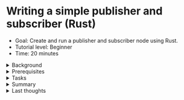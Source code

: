 # Writing a simple publisher and subscriber (Rust)
* Goal: Create and run a publisher and subscriber node using Rust.
* Tutorial level: Beginner
* Time: 20 minutes
<details><summary>Background</summary>

In this tutorial you will create a pair of 
[nodes](https://docs.ros.org/en/humble/Tutorials/Beginner-CLI-Tools/Understanding-ROS2-Nodes/Understanding-ROS2-Nodes.html) that pass information to each other via a 
[topic](https://docs.ros.org/en/humble/Tutorials/Beginner-CLI-Tools/Understanding-ROS2-Topics/Understanding-ROS2-Topics.html) in the form of string messages. The example used here is a simple "talker" and "listener" system; one node publishes data and the other subscribes to the topic to receive that data.

Since Rust doesn't have inheritance, it's not possible to inherit from `Node` as is common practice in [`rclcpp`](https://docs.ros.org/en/humble/Tutorials/Beginner-Client-Libraries/Writing-A-Simple-Cpp-Publisher-And-Subscriber.html) or [`rclpy`](https://docs.ros.org/en/humble/Tutorials/Beginner-Client-Libraries/Writing-A-Simple-Py-Publisher-And-Subscriber.html).

The code used in these examples can be found [here](https://gitlab.com/ros21923912/simple_ros2_node/-/tree/more_simple_nodes?ref_type=heads)  
<div style="margin-left:20px;">
<details><summary>Side-note on dependencies</summary>

You may be wondering why you can't just add all your ROS2-specific dependencies to `Cargo.toml` with `cargo add YOUR_DEPENDENCIES` and have to edit this file manually. Here is why:
Almost none of the ROS2 dependencies you'll need for your ROS2 Rust node development currently exist on [crates.io](https://crates.io/), the main source for Rust depencies. So the add command simply can't find the dependency targets. What colcon does by compiling the ROS2 Rust dependencies and your ROS2 Rust project is redirect the cargo search for dependencies directly into your `workspace/install` folder, where it'll find locally generated Rust projects to use as dependencies. In particular, almost all message types will be called as dependencies for your ROS2 Rust project this way.

</details></div>

</details>

<details><summary>Prerequisites </summary> 

Basic concepts of development with ROS2 should be known:
* [workspaces](https://docs.ros.org/en/humble/Tutorials/Beginner-Client-Libraries/Creating-A-Workspace/Creating-A-Workspace.html)
* [packages](https://docs.ros.org/en/humble/Tutorials/Beginner-Client-Libraries/Creating-Your-First-ROS2-Package.html).

A basic understanding of [Rust](https://doc.rust-lang.org/book/) is recommended, but not entirely necessary.
Before developing [ros2-rust](https://github.com/ros2-rust/ros2_rust) nodes, you must follow the 
[installation instructions](https://github.com/ros2-rust/ros2-rust/blob/main/README.md) for [`rclrs`](https://docs.rs/rclrs/latest/rclrs/).


</details>

<details><summary>Tasks </summary> 
<div style="margin-left:20px;"><details><summary>Create a Package</summary>

Currently, building a package for ros2-rust is different 
from building packages for [Python](https://docs.ros.org/en/humble/Tutorials/Beginner-Client-Libraries/Writing-A-Simple-Py-Publisher-And-Subscriber.html) or [C/C++](https://docs.ros.org/en/humble/Tutorials/Beginner-Client-Libraries/Writing-A-Simple-Cpp-Publisher-And-Subscriber.html).  

First, you'll need to create and go into a standard [cargo](https://doc.rust-lang.org/cargo/) 
project as follows:
```
cargo new your_package_name && cd your_package_name
```
In the [`Cargo.toml`](https://doc.rust-lang.org/book/ch01-03-hello-cargo.html) file, add a dependency on `rclrs = "*"` and `std_msgs = "*"` by editing this file. For a full Introduction into Rust, please read the very good [Rust book](https://doc.rust-lang.org/book/title-page.html). Your `Cargo.toml` could now look like this:
```toml
[package]
name = "your_package_name"
version = "0.1.0"
edition = "2021"

# See more keys and their definitions at https://doc.rust-lang.org/cargo/reference/manifest.html

[dependencies]
rclrs = "*"
std_msgs = "*"
```


Additionally, create a new `package.xml` if you want your node to be buildable with [`colcon`](https://colcon.readthedocs.io/en/released/user/installation.html). Make sure to change the build type to `ament_cargo` and to include the two packages mentioned above in the dependencies, as such:
```xml
<package format="3">
  <name>your_package_name</name>
  <version>0.0.0</version>
  <description>TODO: Package description.</description>
  <maintainer email="user@todo.todo">user</maintainer>
  <license>TODO: License declaration.</license>

  <depend>rclrs</depend>
  <depend>std_msgs</depend>

  <export>
    <build_type>ament_cargo</build_type>
  </export>
</package>
```
By taking a look at your package, for example by typing [`tree .`](https://www.geeksforgeeks.org/tree-command-unixlinux/) inside your package, and you'll see a structure similar to the following:  
```shell
├── Cargo.toml
├── package.xml
└── src
    └── main.rs

2 directories, 3 files
```
Of course, you can use any capable editor or even your file explorer to do this.  

</details>

<details><summary>Write the publisher node</summary>

To construct a node, replace the code in your `main.rs` file with the [following](https://gitlab.com/ros21923912/simple_ros2_node/-/blob/more_simple_nodes/src/simple_publisher.rs?ref_type=heads):  
```rust
/// Creates a SimplePublisherNode, initializes a node and publisher, and provides
/// methods to publish a simple "Hello World" message on a loop in separate threads.

/// Imports the Arc type from std::sync, used for thread-safe reference counting pointers,
/// and the StringMsg message type from std_msgs for publishing string messages.
use std::{sync::Arc,time::Duration,iter,thread};
use rclrs::{RclrsError,QOS_PROFILE_DEFAULT,Context,create_node,Node,Publisher};
use std_msgs::msg::String as StringMsg;
// / SimplePublisherNode struct contains node and publisher members.
// / Used to initialize a ROS 2 node and publisher, and publish messages.
struct SimplePublisherNode {
    node: Arc<Node>,
    _publisher: Arc<Publisher<StringMsg>>,
}
/// An impl block in Rust defines methods or associated functions for a specific type.
///
/// The `new` function takes a context and returns a Result containing the
/// initialized SimplePublisherNode or an error. It creates a node with the
/// given name and creates a publisher on the "publish_hello" topic.
///
/// The SimplePublisherNode contains the node and publisher members.
impl SimplePublisherNode {
    /// Creates a new SimplePublisherNode by initializing a node and publisher.
    ///
    /// This function takes a context and returns a Result containing the
    /// initialized SimplePublisherNode or an error. It creates a node with the
    /// given name and creates a publisher on the "publish_hello" topic.
    ///
    /// The SimplePublisherNode contains the node and publisher members.
    fn new(context: &Context) -> Result<Self,RclrsError> {
        let node = create_node(context, "simple_publisher").unwrap();
        let _publisher = node
            .create_publisher("publish_hello", QOS_PROFILE_DEFAULT)
            .unwrap();
        Ok(Self { node, _publisher, })
    }

    /// Publishes a "Hello World" message on the publisher.
    ///
    /// Creates a StringMsg with "Hello World" as the data, publishes it on
    /// the `_publisher`, and returns a Result. This allows regularly publishing
    /// a simple message on a loop.
    fn publish_data(&self,increment:i32) -> Result<i32,RclrsError> {

        let msg: StringMsg = StringMsg {
            data: format!("Hello World {}",increment),
        };
        self._publisher.publish(msg).unwrap();
        Ok(increment+1_i32)
    }
}

/// The main function initializes a ROS 2 context, node and publisher,
/// spawns a thread to publish messages repeatedly, and spins the node
/// to receive callbacks.
/// 
/// It creates a context, initializes a SimplePublisherNode which creates
/// a node and publisher, clones the publisher to pass to the thread,  
/// spawns a thread to publish "Hello World" messages repeatedly, and
/// calls spin() on the node to receive callbacks. This allows publishing
/// messages asynchronously while spinning the node.
fn main() -> Result<(),RclrsError> {
    let context = Context::new(std::env::args()).unwrap();
    let publisher = Arc::new(SimplePublisherNode::new(&context).unwrap());
    let publisher_other_thread = Arc::clone(&publisher);
    let mut count: i32=0;
    thread::spawn(move || -> () {
        iter::repeat(()).for_each(|()| {
            thread::sleep(Duration::from_millis(1000));
            count=publisher_other_thread.publish_data(count).unwrap();
        });
    });
    rclrs::spin(publisher.node.clone())
}
```

<details><summary>Examining the code in detail:</summary>

#### The first 3 lines of the Rust code imports tools for thread synchronization, time handling, iteration, threading, ROS 2 communication, and string message publishing.
```rust
use std::{sync::Arc,time::Duration,iter,thread};
use rclrs::{RclrsError,QOS_PROFILE_DEFAULT,Context,create_node,Node,Publisher};
use std_msgs::msg::String as StringMsg;
```
* `use std::{sync::Arc, time::Duration, iter, thread};`: Imports specific features from the standard library: 
    - `Arc` is for thread-safe shared ownership of data. 
    - `Duration` represents a time span. 
    - `iter` provides tools for working with iterators. - thread enables creating and managing threads.
* `use rclrs::{RclrsError, QOS_PROFILE_DEFAULT, Context, create_node, Node, Publisher};`: 
    - Imports elements for ROS 2 communication: 
        - `RclrsError` for handling errors. 
        - `QOS_PROFILE_DEFAULT` for default Quality of Service settings. 
        - `Context, create_node, Node, Publisher` are for ROS 2 node creation and publishing. publishing.
* `use std_msgs::msg::String as StringMsg;`: Imports the `StringMsg` type for publishing string messages.  

#### Next, this structure defines a SimplePublisherNode which holds references to a ROS 2 node and a publisher for string messages.
```rust
struct SimplePublisherNode {
    node: Arc<Node>,
    _publisher: Arc<Publisher<StringMsg>>,
}
```
1. Structure:  
`struct SimplePublisherNode`: This line defines a new [`struct`](https://doc.rust-lang.org/rust-by-example/custom_types/structs.html) named `SimplePublisherNode`. It serves as a blueprint for creating objects that hold information related to a simple publisher node in ROS 2.  

2. Members:
* `node: Arc<Node>`: This member stores a reference to a ROS 2 node, wrapped in an [`Arc` (Atomic Reference Counted)](https://doc.rust-lang.org/std/sync/struct.Arc.html) smart pointer. This allows for safe sharing of the node reference across multiple threads.  
* `_publisher: Arc<Publisher<StringMsg>>`: This member stores a reference to a publisher specifically for string messages (`StringMsg`), also wrapped in an `Arc` for thread safety. The publisher is responsible for sending string messages to other nodes in the ROS 2 system.  
#### This code defines methods for the `SimplePublisherNode` `struct`. The `new` method creates a ROS 2 node and publisher, storing them in the `struct`. The `publish_data` method publishes a string message with a `counter` and returns the incremented `counter`.
```rust
impl SimplePublisherNode {
    fn new(context: &Context) -> Result<Self,RclrsError> {
        let node = create_node(context, "simple_publisher").unwrap();
        let _publisher = node
            .create_publisher("publish_hello", QOS_PROFILE_DEFAULT)
            .unwrap();
        Ok(Self { node, _publisher, })
    }
    fn publish_data(&self,increment:i32) -> Result<i32,RclrsError> {

        let msg: StringMsg = StringMsg {
            data: format!("Hello World {}",increment),
        };
        self._publisher.publish(msg).unwrap();
        Ok(increment+1_i32)
    }
}
```

1. Implementation Block:   
`impl SimplePublisherNode { ... }`: This line indicates that methods are being defined for the `SimplePublisherNode` struct.  
2. Constructor Method:  
* `fn new(context: &Context) -> Result<Self, RclrsError> { ... }`: This method serves as a constructor for creating instances of SimplePublisherNode.  
    * It takes a Context object as input, which is necessary for interacting with the ROS 2 syste.  
    * It returns a Result type, indicating either a successful Self (the created `SimplePublisherNode` object) or an `RclrsError` if something goes wrong.  
    * Inside the new method:  
        * `let node = create_node(context, "simple_publisher").unwrap();`: Creates a new ROS 2 node named `"simple_publisher"` within the given context. The [`unwrap()`](https://doc.rust-lang.org/rust-by-example/error/option_unwrap.html) unwraps the [`Result`](https://doc.rust-lang.org/std/result/), handling any errors immediately by forcing the program to abort (`panic`) if something goes wrong. Since our code can't function properly if the node is not able to be created, this is a valid error-handling response for our use-case.  
        * `let _publisher = node.create_publisher("publish_hello", QOS_PROFILE_DEFAULT).unwrap();`: Creates a publisher for string messages on the topic `"publish_hello"` with default quality of service settings.  
        * `Ok(Self { node, _publisher, })`: Returns an `Ok` Result with the newly created `SimplePublisherNode` object, containing the node and publisher references.  
3. Publishing Method:
* `fn publish_data(&self, increment: i32) -> Result<i32, RclrsError> { ... }`: This method publishes a string message and increments a `counter`.
    * It takes an inkrement value (an integer) as input, which is used for counting purposes within the message content.
    * It also returns a Result type, indicating either the incremented value or an RclrsError if publishing fails.
    * Inside the publish_data method:
        * `let msg: StringMsg = StringMsg { data: format!("Hello World {}", increment), };`: Creates a string message with the content `"Hello World"` followed by the increment value.
        * `self._publisher.publish(msg).unwrap();`: Publishes the created message onto the topic associated with the publisher.
        * `Ok(increment + 1_i32)`: Returns a Result with the incremented increment value.  

#### The main Method creates a ROS 2 node that publishes string messages at a rate of 1 Hz.  
```rust
fn main() -> Result<(),RclrsError> {
    let context = Context::new(std::env::args()).unwrap();
    let publisher = Arc::new(SimplePublisherNode::new(&context).unwrap());
    let publisher_other_thread = Arc::clone(&publisher);
    let mut count: i32=0;
    thread::spawn(move || -> () {
        iter::repeat(()).for_each(|()| {
            thread::sleep(Duration::from_millis(1000));
            count=publisher_other_thread.publish_data(count).unwrap();
        });
    });
    rclrs::spin(publisher.node.clone())
}
```

1. Main Function:
* `fn main() -> Result<(), RclrsError> { ... }`: This defines the main entry point of the program. It returns a `Result` type, indicating either successful execution or an `RclrsError`.  
2. Context and Node Setup:  
* `let context = Context::new(std::env::args()).unwrap();`: Creates a ROS 2 context using command-line arguments.  
* `let publisher = Arc::new(SimplePublisherNode::new(&context).unwrap());`:  
    * Creates an [Arc (atomic reference counted)](https://doc.rust-lang.org/std/sync/struct.Arc.html) pointer to a `SimplePublisherNode` object.  
    * Calls the new method on `SimplePublisherNode` to construct the node and publisher within the context.  
3. Thread and Iterator:  
* `let publisher_other_thread = Arc::clone(&publisher);`: Clones the shared publisher pointer for use in a separate thread.  
* `let mut iterator: i32 = 0;`: Initializes a counter variable for message content.  
* `thread::spawn(move || -> () { ... });`: Spawns a new thread with a [closure](https://doc.rust-lang.org/book/ch13-01-closures.html): `iter::repeat(()).for_each(|()| { ... });`: Creates an infinite loop using `iter::repeat`.  
4. Publishing Loop within Thread:  
* `thread::sleep(Duration::from_millis(1000));`: Pauses the thread for 1 second (1 Hz publishing rate).  
* `iterator = publisher_other_thread.publish_data(count).unwrap();`: Calls the `publish_data` method on the `publisher_other_thread` to publish a message with the current counter value. Increments the iterator for the next message.  
5. Main Thread Spin:  
* `rclrs::spin(publisher.node.clone());`: Keeps the main thread running, processing ROS 2 events and messages. Uses a cloned reference to the node to ensure it remains active even with other threads.  

</details>
</details>
<details><summary>Having several ROS2 Rust nodes in one Package</summary>

Of course, you can write for each node you want to implement its own package, and that can have it's advantages. I implore you to use some cargo tricks and add some binary targets to your `cargo.toml`. That could look like this:
```toml
[package]
name = "your_package_name"
version = "0.1.0"
edition = "2021"

# See more keys and their definitions at https://doc.rust-lang.org/cargo/reference/manifest.html

[[bin]]
name="simple_publisher"
path="src/simple_publisher.rs"
[dependencies]
rclrs = "*"
std_msgs = "*"
```

You'll find the name of your executable and the corresponding file name under the `[[bin]]` tag. As you can see, the filename and the name you want to call your node don't have to match. Please remember to include your executable name with snake_cases. The Rust compiler will be a bit grumpy if you don't.  
Now, by recompiling the package from the previous chapter and making it usable:  
```shell
cd WORKSPACE
colcon build
source install/setub.bash
```
Running the node will look like this:
```shell
ros2 run your_package_name simple_publisher
```
As you can see, you are now calling your node by the name declared in `[[bin]]` using the `name` variable.

</details>
<details><summary>Write the subscriber node</summary> 

Of course, you can implement a new ROS2 Rust package for this node. You can find out how to do this in the section called 'Create a package'.
Or you can add a new binary target to your package. To do so, just add a new `FILE.rs` to your source directory - for simplicity I'll call this file `simple_subscriber.rs` - and add a corresponding binary target to your `Cargo.toml`:
```toml
[[bin]]
name="simple_subscriber"
path="src/simple_subscriber.rs"
```
To construct the subscriber node, put the [following](https://gitlab.com/ros21923912/simple_ros2_node/-/blob/more_simple_nodes/src/simple_subscriber.rs?ref_type=heads) code into a `FILE.rs` - in my case its the `src/simple_subscriber.rs`:
```rust
use rclrs::{create_node, Context, Node, RclrsError, Subscription, QOS_PROFILE_DEFAULT};
use std::{
    env,
    iter,thread,
    sync::{Arc, Mutex},
    time::Duration,
};
use std_msgs::msg::String as StringMsg;
/// A simple ROS2 subscriber node that receives and prints "hello" messages.
///
/// This node creates a subscription to the "publish_hello" topic and prints the
/// received messages to the console. It runs the subscription in a separate
/// thread, while the main thread calls `rclrs::spin()` to keep the node running.
pub struct SimpleSubscriptionNode {
    node: Arc<Node>,
    _subscriber: Arc<Subscription<StringMsg>>,
    data: Arc<Mutex<Option<StringMsg>>>,
}
/// Implements a simple ROS2 subscriber node that receives and prints "hello" messages.
///
/// The `SimpleSubscriptionNode` creates a subscription to the "publish_hello" topic and
/// prints the received messages to the console. It runs the subscription in a separate
/// thread, while the main thread calls `rclrs::spin()` to keep the node running.
///
/// The `new` function creates the node and the subscription, and returns a `SimpleSubscriptionNode`
/// instance. The `data_callback` function can be used to access the latest received message.
impl SimpleSubscriptionNode {
    fn new(context: &Context) -> Result<Self, RclrsError> {
        let node = create_node(context, "simple_subscription").unwrap();
        let data: Arc<Mutex<Option<StringMsg>>> = Arc::new(Mutex::new(None));
        let data_mut: Arc<Mutex<Option<StringMsg>>> = Arc::clone(&data);
        let _subscriber = node
            .create_subscription::<StringMsg, _>(
                "publish_hello",
                QOS_PROFILE_DEFAULT,
                move |msg: StringMsg| {
                    *data_mut.lock().unwrap() = Some(msg);
                },
            )
            .unwrap();
        Ok(Self {
            node,
            _subscriber,
            data,
        })
    }
    fn data_callback(&self) -> Result<(), RclrsError> {
        if let Some(data) = self.data.lock().unwrap().as_ref() {
            println!("{}", data.data);
        } else {
            println!("No message available yet.");
        }
        Ok(())
    }
}
/// The `main` function creates a new ROS2 context, a `SimpleSubscriptionNode` instance, and starts a separate thread to periodically call the `data_callback` method on the subscription. The main thread then calls `rclrs::spin()` to keep the node running and receive messages.
///
/// The separate thread is used to ensure that the `data_callback` method is called regularly, even if the main thread is blocked in `rclrs::spin()`. This allows the subscriber to continuously process and print the received "hello" messages.
fn main() -> Result<(), RclrsError> {
    let context = Context::new(env::args()).unwrap();
    let subscription = Arc::new(SimpleSubscriptionNode::new(&context).unwrap());
    let subscription_other_thread = Arc::clone(&subscription);
    thread::spawn(move || -> () {
        iter::repeat(()).for_each(|()| {
            thread::sleep(Duration::from_millis(1000));
            subscription_other_thread.data_callback().unwrap()
        });
    });
    rclrs::spin(subscription.node.clone())
}
```
<details><summary>Examining the code in detail:</summary>

#### The main Construct:
```rust
pub struct SimpleSubscriptionNode {
    node: Arc<Node>,
    _subscriber: Arc<Subscription<StringMsg>>,
    data: Arc<Mutex<Option<StringMsg>>>,
}
```
Instead of a Publisher, there is a Subscription object in the Subscriber node. The data needs to be an `Arc<Mutex<Option<StringMsg>>>` because there can be errors in the data transfer process and this can be caught by including the value of the incoming subscription in an optional.  
#### This code defines a function named new that likely creates an instance of some SimpleSubscriptionNode.
```rust
    fn new(context: &Context) -> Result<Self, RclrsError> {
        let node = create_node(context, "simple_subscription").unwrap();
        let data: Arc<Mutex<Option<StringMsg>>> = Arc::new(Mutex::new(None));
        let data_mut: Arc<Mutex<Option<StringMsg>>> = Arc::clone(&data);
        let _subscriber = node
            .create_subscription::<StringMsg, _>(
                "publish_hello",
                QOS_PROFILE_DEFAULT,
                move |msg: StringMsg| {
                    *data_mut.lock().unwrap() = Some(msg);
                },
            )
            .unwrap();
        Ok(Self {
            node,
            _subscriber,
            data,
        })
    }

```
A few special features:  
1. Initializing Shared Data:  
    * `let data: Arc<Mutex<Option<StringMsg>>> = Arc::new(Mutex::new(None));`  
        This line creates a shared data structure that will hold the received message.  
        * `Arc<Mutex<Option<StringMsg>>>`: This is a complex type combining several functionalities:  
            * `Arc<T>`: An atomically reference-counted pointer ([`Arc`](https://www.google.com/url?sa=t&source=web&rct=j&opi=89978449&url=https://doc.rust-lang.org/std/sync/struct.Arc.html&ved=2ahUKEwiJz_n3876FAxXZg_0HHc-yDZ8QFnoECAYQAQ&usg=AOvVaw2ZAPxD2olFejU3a_Ngb4f5)) allows multiple parts of the code to safely access the same data (`T`).
            * `Mutex<T>`: A mutual exclusion lock ([`Mutex`](https://www.google.com/url?sa=t&source=web&rct=j&opi=89978449&url=https://doc.rust-lang.org/std/sync/struct.Mutex.html&ved=2ahUKEwjNx8uP9L6FAxVrhP0HHY4DB3YQFnoECAcQAQ&usg=AOvVaw3gOprM5PxBUUZd_3W6wFaG)) ensures only one thread can modify the data (`T`) at a time, preventing race conditions.  
            * `Option<StringMsg>`: This represents an optional value that can either hold a message of type `StringMsg` or be `None` if no message has been received yet.
    * `Arc::new(Mutex::new(None))`: This creates a new instance of `Arc<Mutex<Option<StringMsg>>>` and initializes the inner `Mutex` with `None`.
2. Creating a Subscription:  
    * `let _subscriber = node.create_subscription::<StringMsg, _>(...`  
        This line attempts to create a subscription using the created ROS node (`node`).  
        * `create_subscription`: This is creates a subscription to a specific topic.  
        * `<StringMsg, _>`: This specifies the type of message the subscription is interested in (`StringMsg`) and a placeholder (`_`) for the callback [`closure`](https://doc.rust-lang.org/book/ch13-01-closures.html) type.  
            `"publish_hello"`: This is the name of the ROS topic this node wants to subscribe to. Messages of type `StringMsg` are expected on this topic.  
        * `move |msg: StringMsg| { ... }`: This is a closure ([anonymous function](https://en.wikipedia.org/wiki/Anonymous_function)) that will be called whenever a new message arrives on the subscribed topic.
        * `msg: StringMsg`: This parameter receives the received message of type `StringMsg`. The closure body (`{...}`) uses the `Mutex` to access and update the shared data (`data_mut`) with the received message.  
3. Cloning the Shared Data:
    * `let data_mut: Arc<Mutex<Option<StringMsg>>> = Arc::clone(&data)`; This line creates another `Arc` reference (`data_mut`) pointing to the same underlying data structure as data. This allows the closure to access and modify the shared data.  
#### this function provides a way to access and potentially use the received message data stored within the `Arc<Mutex<Option<StringMsg>>>` member variable of the `struct`. It checks if a message exists, prints it if available, or informs the user there's no message yet.
```rust
fn data_callback(&self) -> Result<(), RclrsError> {
    if let Some(data) = self.data.lock().unwrap().as_ref() {
         println!("{}", data.data);
    } else {
        println!("No message available yet.");
    }
    Ok(())
}

```
A few special features:  
1. Checking for Received Message:  
    * `if let Some(data) = self.data.lock().unwrap().as_ref() { ... }`: This is an [`if-let`](https://doc.rust-lang.org/rust-by-example/flow_control/if_let.html) statement used for pattern matching on optional values.  
    * `self.data`: This accesses the member variable data of the `struct` (likely the `Arc<Mutex<Option<StringMsg>>>` created earlier).  
    * `.lock().unwrap()`: This calls the lock method on the `Mutex` to gain exclusive access to the shared data. If another thread already holds the lock, lock might block until the lock is released.  
        `.as_ref()`: This converts the borrowed `MutexGuard` (returned by `.lock()`) into a reference to the inner value (`Option<StringMsg>`).  
    * `Some(data)`: This pattern attempts to match the value inside the Option with `Some(data)`. If there's a message (`Some(data)`), the code block after the if is executed, and data is bound to the actual message content of type `StringMsg`.  

</details>
</details>
<details><summary>Build and Run</summary>

Once you have implemented the code, you are ready to make it runnable:
```
cd ${MainFolderOfWorkspace}
colcon build
```
Please note that you'll need to run your nodes in separate terminals. In each terminal, you'll need to source your ROS2 installation separately. So for each of the two nodes you've built so far, open a terminal and type the following:
```
cd ${MainFolderOfWorkspace}
source install/setup.bash
ros2 run your_package_name your_node_name
```
In my case, the nodes are called `simple_publisher` and `simple_subscriber`. You can name your nodes whatever you like. It is important that the publisher and subscriber use the same topic type and name.
If you haven't had any errors so far and have successfully started the Publisher and Subscriber, you should see something similar in the Subscriber's Terminal window:
```
Hello World 230
Hello World 231
Hello World 232
Hello World 233
Hello World 234
Hello World 235
Hello World 236
Hello World 237
Hello World 238
Hello World 239
Hello World 240
Hello World 241
Hello World 242
Hello World 243
Hello World 244
Hello World 245
Hello World 246
```
My nodes have been running for some time.
Enter `Ctrl+C` in each terminal to stop the nodes from spinning.
</details></div>
</details>

<details><summary>Summary</summary>

You created two nodes to publish and subscribe to data over a topic. Before running them, you added their dependencies and entry points to the package configuration files.

</details></details>

<details><summary>Last thoughts</summary>

At the end of the day, tools must not only work more safely and efficiently from a purely rational point of view, but they must also give the end user, as well as the developer, a good time. Hopefully you had fun developing the two nodes. Without fun, software development can be boring and will often prevent you from using this tool again. 

</details>

